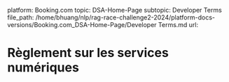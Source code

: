platform: Booking.com
topic: DSA-Home-Page
subtopic: Developer Terms
file_path: /home/bhuang/nlp/rag-race-challenge2-2024/platform-docs-versions/Booking.com_DSA-Home-Page/Developer Terms.md
url: <EMPTY>

# Règlement sur les services numériques